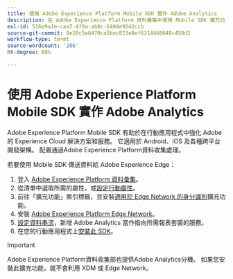 ```yaml
---
title: 使用 Adobe Experience Platform Mobile SDK 實作 Adobe Analytics
description: 在 Adobe Experience Platform 資料彙集中使用 Mobile SDK 擴充功能傳送資料給 Adobe Analytics。
exl-id: 516e9a1e-caa7-4f8a-ab8c-6404e9242ccb
source-git-commit: 9e20c5e6470ca5bec823e8ef6314468648c458d2
workflow-type: tm+mt
source-wordcount: '206'
ht-degree: 89%

---
```


# 使用 Adobe Experience Platform Mobile SDK 實作 Adobe Analytics

Adobe Experience Platform Mobile SDK 有助於在行動應用程式中強化 Adobe 的 Experience Cloud 解決方案和服務。 它適用於 Android、iOS 及各種跨平台開發架構。 配置通過Adobe Experience Platform資料收集處理。

若要使用 Mobile SDK 傳送資料給 Adobe Experience Edge：

1. 登入 [Adobe Experience Platform 資料彙集](https://experience.adobe.com/data-collection)。
2. 從清單中選取所需的屬性，或[設定行動屬性](https://aep-sdks.gitbook.io/docs/getting-started/create-a-mobile-property)。
3. 前往「擴充功能」索引標籤，並安裝[適用於 Edge Network 的身分識別](https://aep-sdks.gitbook.io/docs/foundation-extensions/identity-for-edge-network)擴充功能。
4. 安裝 [Adobe Experience Platform Edge Network](https://aep-sdks.gitbook.io/docs/foundation-extensions/experience-platform-extension)。
5. [設定資料串流](https://aep-sdks.gitbook.io/docs/getting-started/configure-datastreams)，新增 Adobe Analytics 當作指向所需報表套裝的服務。
6. 在您的行動應用程式上[安裝此 SDK](https://aep-sdks.gitbook.io/docs/getting-started/get-the-sdk)。

>[!IMPORTANT]
>
>Adobe Experience Platform資料收集部也提供Adobe Analytics分機。 如果您安裝此擴充功能，就不會利用 XDM 或 Edge Network。
